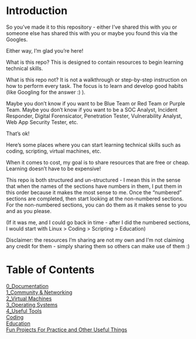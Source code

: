 # Introduction 
So you’ve made it to this repository - either I’ve shared this with you or someone else has shared this with you or maybe you found this via the Googles.

Either way, I’m glad you’re here!

What is this repo? This is designed to contain resources to begin learning technical skills.

What is this repo not? It is not a walkthrough or step-by-step instruction on how to perform every task. The focus is to learn and develop good habits (like Googling for the answer :) ).

Maybe you don’t know if you want to be Blue Team or Red Team or Purple Team. Maybe you don’t know if you want to be a SOC Analyst, Incident Responder, Digital Forensicator, Penetration Tester, Vulnerability Analyst, Web App Security Tester, etc.

That’s ok!

Here’s some places where you can start learning technical skills such as coding, scripting, virtual machines, etc.

When it comes to cost, my goal is to share resources that are free or cheap. Learning doesn’t have to be expensive!

This repo is both structured and un-structured - I mean this in the sense that when the names of the sections have numbers in them, I put them in this order because it makes the most sense to me. Once the “numbered” sections are completed, then start looking at the non-numbered sections. For the non-numbered sections, you can do them as it makes sense to you and as you please.

(If it was me, and I could go back in time - after I did the numbered sections, I would start with Linux > Coding > Scripting > Education)

Disclaimer: the resources I’m sharing are not my own and I’m not claiming any credit for them - simply sharing them so others can make use of them :)

# Table of Contents

[0_Documentation](./0_Documentation.md)\
[1_Community & Networking](1_Community-Neworking.md)\
[2_Virtual Machines](2_Virtual-Machines.md)\
[3_Operating Systems](3_Operating-Systems.md)\
[4_Useful Tools](4_Useful-Tools.md)\
[Coding](Coding.md)\
[Education](Education.md)\
[Fun Projects For Practice and Other Useful Things](Fun-Projects-For-Practice-and-Other-Useful-Things)
